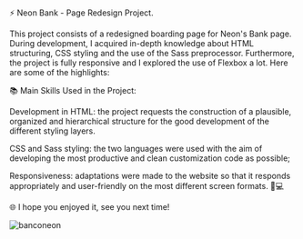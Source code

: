 ⚡️ Neon Bank - Page Redesign Project.

This project consists of a redesigned boarding page for Neon's Bank page. During development, I acquired in-depth knowledge about HTML structuring, CSS styling and the use of the Sass preprocessor. Furthermore, the project is fully responsive and I explored the use of Flexbox a lot. Here are some of the highlights:

📚 Main Skills Used in the Project:

Development in HTML: the project requests the construction of a plausible, organized and hierarchical structure for the good development of the different styling layers.

CSS and Sass styling: the two languages ​​were used with the aim of developing the most productive and clean customization code as possible;

Responsiveness: adaptations were made to the website so that it responds appropriately and user-friendly on the most different screen formats. 📱💻

🌐 I hope you enjoyed it, see you next time!

![banconeon](https://github.com/Arthurcav/project_lp_neonbank/assets/113715508/b9b2d85a-55b4-4036-baba-3f841bd97b20)
